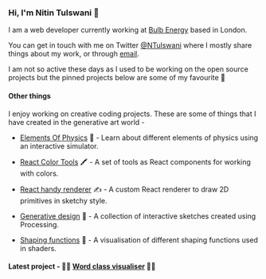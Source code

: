 ### Hi, I'm Nitin Tulswani 👋

I am a web developer currently working at [Bulb Energy](https://bulb.co.uk/) based in London.

You can get in touch with me on Twitter [@NTulswani](https://twitter.com/NTulswani) where I mostly share things about my work, or through [email](mailto:tulswani19@gmail.com).

I am not so active these days as I used to be working on the open source projects but the pinned projects below are some of my favourite 🤩 

#### Other things

I enjoy working on creative coding projects. These are some of things that I have created in the generative art world -

* [Elements Of Physics](https://elements-of-physics.surge.sh/) 🚀 - Learn about different elements of physics using an interactive simulator.

* [React Color Tools](https://react-color-tools.surge.sh/) 🖍️ - A set of tools as React components for working with colors.

* [React handy renderer](https://github.com/nitin42/react-handy-renderer) ✍️ - A custom React renderer to draw 2D primitives in sketchy style. 

* [Generative design](http://generative-design.surge.sh/) 🌟 - A collection of interactive sketches created using Processing.

* [Shaping functions](https://shaping-functions.surge.sh/) 🌊 - A visualisation of different shaping functions used in shaders.


#### Latest project - :star2::star2: [Word class visualiser](https://word-classes-visualiser.netlify.app/) :star2::star2:
